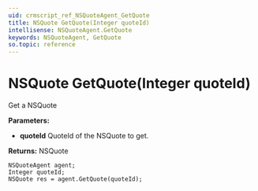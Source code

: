 ```yaml
---
uid: crmscript_ref_NSQuoteAgent_GetQuote
title: NSQuote GetQuote(Integer quoteId)
intellisense: NSQuoteAgent.GetQuote
keywords: NSQuoteAgent, GetQuote
so.topic: reference
---
```


# NSQuote GetQuote(Integer quoteId)

Get a NSQuote

**Parameters:**
 - **quoteId** QuoteId of the NSQuote to get.

**Returns:** NSQuote

```crmscript
NSQuoteAgent agent;
Integer quoteId;
NSQuote res = agent.GetQuote(quoteId);
```

